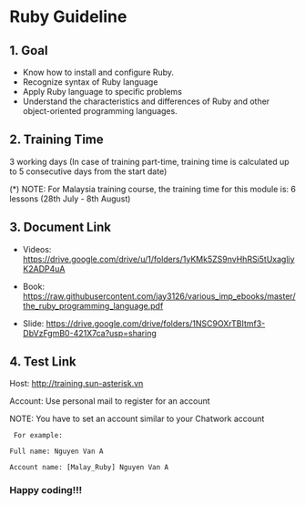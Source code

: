 # Ruby Guideline

## 1. Goal


   - Know how to install and configure Ruby.
   - Recognize syntax of Ruby language
   - Apply Ruby language to specific problems
   - Understand the characteristics and differences of Ruby and other object-oriented programming languages.

## 2. Training Time

 3 working days (In case of training part-time, training time is calculated up to 5 consecutive days from the start date)

(*) NOTE: For Malaysia training course, the training time for this module is: 6 lessons (28th July - 8th August)

## 3. Document Link

- Videos: https://drive.google.com/drive/u/1/folders/1yKMk5ZS9nvHhRSi5tUxagliyK2ADP4uA


- Book: https://raw.githubusercontent.com/jay3126/various_imp_ebooks/master/the_ruby_programming_language.pdf


- Slide: https://drive.google.com/drive/folders/1NSC9OXrTBItmf3-DbVzFgmB0-421X7ca?usp=sharing

## 4. Test Link

Host: http://training.sun-asterisk.vn

Account: Use personal mail to register for an account

NOTE:  You have to set an account similar to your Chatwork account

  `` For example:``

  ``Full name: Nguyen Van A``

  ``Account name: [Malay_Ruby] Nguyen Van A``

### Happy coding!!!

